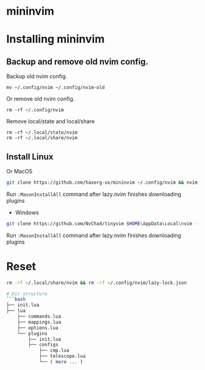 # mininvim

# Installing mininvim
## Backup and remove old nvim config.
Backup old nvim config.
```
mv ~/.config/nvim ~/.config/nvim-old
```
Or remove old nvim config.
```
rm -rf ~/.config/nvim
```
Remove local/state and local/share
```
rm -rf ~/.local/state/nvim
rm -rf ~/.local/share/nvim
```
## Install Linux
Or MacOS
```bash
git clone https://github.com/haxorg-ux/mininvim ~/.config/nvim && nvim
```
Run `:MasonInstallAll` command after lazy.nvim finishes downloading plugins

- Windows
```bash
git clone https://github.com/NvChad/tinyvim $HOME\AppData\Local\nvim --depth 1 && nvim
```

Run `:MasonInstallAll` command after lazy.nvim finishes downloading plugins

# Reset
```bash
rm -rf ~/.local/share/nvim && rm -rf ~/.config/nvim/lazy-lock.json

# Dir structure
```bash
├── init.lua
├── lua
    ├── commands.lua
    ├── mappings.lua
    ├── options.lua
    └── plugins
        ├── init.lua
        ├── configs
            ├── cmp.lua
            ├── telescope.lua
            └── ( more ... )
```
